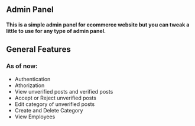 ## Admin Panel

#### This is a simple admin panel for ecommerce website but you can tweak a little to use for any type of admin panel.


## General Features
### As of now:
- Authentication
- Athorization
- View unverified posts and verified posts
- Accept or Reject unverified posts
- Edit category of unverified posts
- Create and Delete Category
- View Employees
